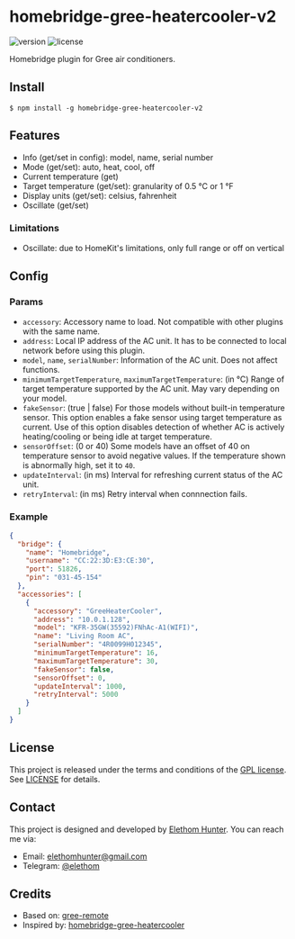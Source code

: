 # homebridge-gree-heatercooler-v2

![version](https://img.shields.io/npm/v/homebridge-gree-heatercooler-v2) ![license](https://img.shields.io/npm/l/homebridge-gree-heatercooler-v2)

Homebridge plugin for Gree air conditioners.

## Install

```shell
$ npm install -g homebridge-gree-heatercooler-v2
```

## Features

* Info (get/set in config): model, name, serial number
* Mode (get/set): auto, heat, cool, off
* Current temperature (get)
* Target temperature (get/set): granularity of 0.5 °C or 1 °F
* Display units (get/set): celsius, fahrenheit
* Oscillate (get/set)

### Limitations

* Oscillate: due to HomeKit's limitations, only full range or off on vertical

## Config

### Params

* `accessory`: Accessory name to load. Not compatible with other plugins with the same name.
* `address`: Local IP address of the AC unit. It has to be connected to local network before using this plugin.
* `model`, `name`, `serialNumber`: Information of the AC unit. Does not affect functions.
* `minimumTargetTemperature`, `maximumTargetTemperature`: (in °C) Range of target temperature supported by the AC unit. May vary depending on your model.
* `fakeSensor`: (true | false) For those models without built-in temperature sensor. This option enables a fake sensor using target temperature as current. Use of this option disables detection of whether AC is actively heating/cooling or being idle at target temperature.
* `sensorOffset`: (0 or 40) Some models have an offset of 40 on temperature sensor to avoid negative values. If the temperature shown is abnormally high, set it to `40`.
* `updateInterval`: (in ms) Interval for refreshing current status of the AC unit.
* `retryInterval`: (in ms) Retry interval when connnection fails.

### Example

```json
{
  "bridge": {
    "name": "Homebridge",
    "username": "CC:22:3D:E3:CE:30",
    "port": 51826,
    "pin": "031-45-154"
  },
  "accessories": [
    {
      "accessory": "GreeHeaterCooler",
      "address": "10.0.1.128",
      "model": "KFR-35GW(35592)FNhAc-A1(WIFI)",
      "name": "Living Room AC",
      "serialNumber": "4R0099H012345",
      "minimumTargetTemperature": 16,
      "maximumTargetTemperature": 30,
      "fakeSensor": false,
      "sensorOffset": 0,
      "updateInterval": 1000,
      "retryInterval": 5000
    }
  ]
}
```

## License

This project is released under the terms and conditions of the [GPL license](https://www.gnu.org/licenses/#GPL). See [LICENSE](/LICENSE) for details.

## Contact

This project is designed and developed by [Elethom Hunter](http://github.com/Elethom). You can reach me via:

* Email: elethomhunter@gmail.com
* Telegram: [@elethom](http://telegram.me/elethom)

## Credits

* Based on: [gree-remote](https://github.com/tomikaa87/gree-remote)
* Inspired by: [homebridge-gree-heatercooler](https://github.com/ddenisyuk/homebridge-gree-heatercooler)
